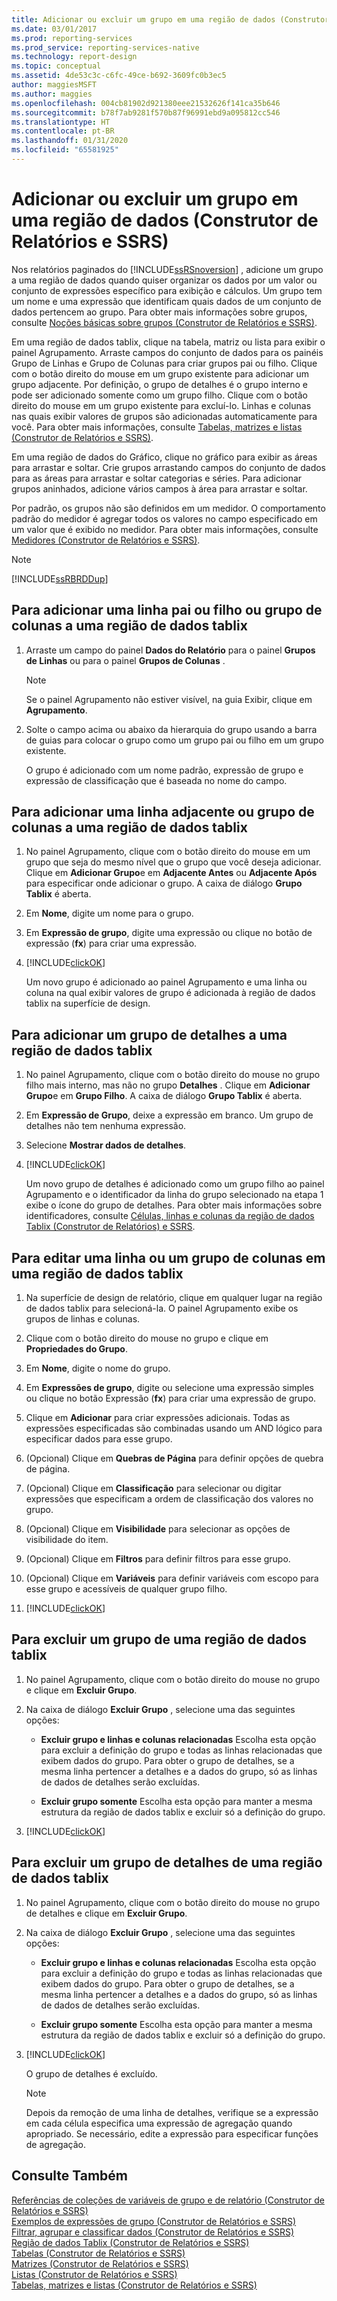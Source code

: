 ```yaml
---
title: Adicionar ou excluir um grupo em uma região de dados (Construtor de Relatórios e SSRS) | Microsoft Docs
ms.date: 03/01/2017
ms.prod: reporting-services
ms.prod_service: reporting-services-native
ms.technology: report-design
ms.topic: conceptual
ms.assetid: 4de53c3c-c6fc-49ce-b692-3609fc0b3ec5
author: maggiesMSFT
ms.author: maggies
ms.openlocfilehash: 004cb81902d921380eee21532626f141ca35b646
ms.sourcegitcommit: b78f7ab9281f570b87f96991ebd9a095812cc546
ms.translationtype: HT
ms.contentlocale: pt-BR
ms.lasthandoff: 01/31/2020
ms.locfileid: "65581925"
---
```

# <a name="add-or-delete-a-group-in-a-data-region-report-builder-and-ssrs"></a>Adicionar ou excluir um grupo em uma região de dados (Construtor de Relatórios e SSRS)
Nos relatórios paginados do [!INCLUDE[ssRSnoversion](../../includes/ssrsnoversion-md.md)] , adicione um grupo a uma região de dados quando quiser organizar os dados por um valor ou conjunto de expressões específico para exibição e cálculos. Um grupo tem um nome e uma expressão que identificam quais dados de um conjunto de dados pertencem ao grupo. Para obter mais informações sobre grupos, consulte [Noções básicas sobre grupos &#40;Construtor de Relatórios e SSRS&#41;](../../reporting-services/report-design/understanding-groups-report-builder-and-ssrs.md).  
  
 Em uma região de dados tablix, clique na tabela, matriz ou lista para exibir o painel Agrupamento. Arraste campos do conjunto de dados para os painéis Grupo de Linhas e Grupo de Colunas para criar grupos pai ou filho. Clique com o botão direito do mouse em um grupo existente para adicionar um grupo adjacente. Por definição, o grupo de detalhes é o grupo interno e pode ser adicionado somente como um grupo filho. Clique com o botão direito do mouse em um grupo existente para excluí-lo. Linhas e colunas nas quais exibir valores de grupos são adicionadas automaticamente para você. Para obter mais informações, consulte [Tabelas, matrizes e listas &#40;Construtor de Relatórios e SSRS&#41;](../../reporting-services/report-design/tables-matrices-and-lists-report-builder-and-ssrs.md).  
  
 Em uma região de dados do Gráfico, clique no gráfico para exibir as áreas para arrastar e soltar. Crie grupos arrastando campos do conjunto de dados para as áreas para arrastar e soltar categorias e séries. Para adicionar grupos aninhados, adicione vários campos à área para arrastar e soltar.  
  
 Por padrão, os grupos não são definidos em um medidor. O comportamento padrão do medidor é agregar todos os valores no campo especificado em um valor que é exibido no medidor. Para obter mais informações, consulte [Medidores &#40;Construtor de Relatórios e SSRS&#41;](../../reporting-services/report-design/gauges-report-builder-and-ssrs.md).  
  
> [!NOTE]  
>  [!INCLUDE[ssRBRDDup](../../includes/ssrbrddup-md.md)]  
  
## <a name="to-add-a-parent-or-child-row-or-column-group-to-a-tablix-data-region"></a>Para adicionar uma linha pai ou filho ou grupo de colunas a uma região de dados tablix  
  
1.  Arraste um campo do painel **Dados do Relatório** para o painel **Grupos de Linhas** ou para o painel **Grupos de Colunas** .  
  
    > [!NOTE]  
    >  Se o painel Agrupamento não estiver visível, na guia Exibir, clique em **Agrupamento**.  
  
2.  Solte o campo acima ou abaixo da hierarquia do grupo usando a barra de guias para colocar o grupo como um grupo pai ou filho em um grupo existente.  
  
     O grupo é adicionado com um nome padrão, expressão de grupo e expressão de classificação que é baseada no nome do campo.  
  
## <a name="to-add-an-adjacent-row-or-column-group-to-a-tablix-data-region"></a>Para adicionar uma linha adjacente ou grupo de colunas a uma região de dados tablix  
  
1.  No painel Agrupamento, clique com o botão direito do mouse em um grupo que seja do mesmo nível que o grupo que você deseja adicionar. Clique em **Adicionar Grupo**e em **Adjacente Antes** ou **Adjacente Após** para especificar onde adicionar o grupo. A caixa de diálogo **Grupo Tablix** é aberta.  
  
2.  Em **Nome**, digite um nome para o grupo.  
  
3.  Em **Expressão de grupo**, digite uma expressão ou clique no botão de expressão (**fx**) para criar uma expressão.  
  
4.  [!INCLUDE[clickOK](../../includes/clickok-md.md)]  
  
     Um novo grupo é adicionado ao painel Agrupamento e uma linha ou coluna na qual exibir valores de grupo é adicionada à região de dados tablix na superfície de design.  
  
## <a name="to-add-a-details-group-to-a-tablix-data-region"></a>Para adicionar um grupo de detalhes a uma região de dados tablix  
  
1.  No painel Agrupamento, clique com o botão direito do mouse no grupo filho mais interno, mas não no grupo **Detalhes** . Clique em **Adicionar Grupo**e em **Grupo Filho**. A caixa de diálogo **Grupo Tablix** é aberta.  
  
2.  Em **Expressão de Grupo**, deixe a expressão em branco. Um grupo de detalhes não tem nenhuma expressão.  
  
3.  Selecione **Mostrar dados de detalhes**.  
  
4.  [!INCLUDE[clickOK](../../includes/clickok-md.md)]  
  
     Um novo grupo de detalhes é adicionado como um grupo filho ao painel Agrupamento e o identificador da linha do grupo selecionado na etapa 1 exibe o ícone do grupo de detalhes. Para obter mais informações sobre identificadores, consulte [Células, linhas e colunas da região de dados Tablix &#40;Construtor de Relatórios&#41; e SSRS](../../reporting-services/report-design/tablix-data-region-cells-rows-and-columns-report-builder-and-ssrs.md).  
  
## <a name="to-edit-a-row-or-column-group-in-a-tablix-data-region"></a>Para editar uma linha ou um grupo de colunas em uma região de dados tablix  
  
1.  Na superfície de design de relatório, clique em qualquer lugar na região de dados tablix para selecioná-la. O painel Agrupamento exibe os grupos de linhas e colunas.  
  
2.  Clique com o botão direito do mouse no grupo e clique em **Propriedades do Grupo**.  
  
3.  Em **Nome**, digite o nome do grupo.  
  
4.  Em **Expressões de grupo**, digite ou selecione uma expressão simples ou clique no botão Expressão (**fx**) para criar uma expressão de grupo.  
  
5.  Clique em **Adicionar** para criar expressões adicionais. Todas as expressões especificadas são combinadas usando um AND lógico para especificar dados para esse grupo.  
  
6.  (Opcional) Clique em **Quebras de Página** para definir opções de quebra de página.  
  
7.  (Opcional) Clique em **Classificação** para selecionar ou digitar expressões que especificam a ordem de classificação dos valores no grupo.  
  
8.  (Opcional) Clique em **Visibilidade** para selecionar as opções de visibilidade do item.  
  
9. (Opcional) Clique em **Filtros** para definir filtros para esse grupo.  
  
10. (Opcional) Clique em **Variáveis** para definir variáveis com escopo para esse grupo e acessíveis de qualquer grupo filho.  
  
11. [!INCLUDE[clickOK](../../includes/clickok-md.md)]  
  
## <a name="to-delete-a-group-from-a-tablix-data-region"></a>Para excluir um grupo de uma região de dados tablix  
  
1.  No painel Agrupamento, clique com o botão direito do mouse no grupo e clique em **Excluir Grupo**.  
  
2.  Na caixa de diálogo **Excluir Grupo** , selecione uma das seguintes opções:  
  
    -   **Excluir grupo e linhas e colunas relacionadas** Escolha esta opção para excluir a definição do grupo e todas as linhas relacionadas que exibem dados do grupo. Para obter o grupo de detalhes, se a mesma linha pertencer a detalhes e a dados do grupo, só as linhas de dados de detalhes serão excluídas.  
  
    -   **Excluir grupo somente** Escolha esta opção para manter a mesma estrutura da região de dados tablix e excluir só a definição do grupo.  
  
3.  [!INCLUDE[clickOK](../../includes/clickok-md.md)]  
  
## <a name="to-delete-a-details-group-from-a-tablix-data-region"></a>Para excluir um grupo de detalhes de uma região de dados tablix  
  
1.  No painel Agrupamento, clique com o botão direito do mouse no grupo de detalhes e clique em **Excluir Grupo**.  
  
2.  Na caixa de diálogo **Excluir Grupo** , selecione uma das seguintes opções:  
  
    -   **Excluir grupo e linhas e colunas relacionadas** Escolha esta opção para excluir a definição do grupo e todas as linhas relacionadas que exibem dados do grupo. Para obter o grupo de detalhes, se a mesma linha pertencer a detalhes e a dados do grupo, só as linhas de dados de detalhes serão excluídas.  
  
    -   **Excluir grupo somente** Escolha esta opção para manter a mesma estrutura da região de dados tablix e excluir só a definição do grupo.  
  
3.  [!INCLUDE[clickOK](../../includes/clickok-md.md)]  
  
     O grupo de detalhes é excluído.  
  
    > [!NOTE]  
    >  Depois da remoção de uma linha de detalhes, verifique se a expressão em cada célula especifica uma expressão de agregação quando apropriado. Se necessário, edite a expressão para especificar funções de agregação.  
  
## <a name="see-also"></a>Consulte Também  
 [Referências de coleções de variáveis de grupo e de relatório &#40;Construtor de Relatórios e SSRS&#41;](../../reporting-services/report-design/built-in-collections-report-and-group-variables-references-report-builder.md)   
 [Exemplos de expressões de grupo &#40;Construtor de Relatórios e SSRS&#41;](../../reporting-services/report-design/group-expression-examples-report-builder-and-ssrs.md)   
 [Filtrar, agrupar e classificar dados &#40;Construtor de Relatórios e SSRS&#41;](../../reporting-services/report-design/filter-group-and-sort-data-report-builder-and-ssrs.md)   
 [Região de dados Tablix &#40;Construtor de Relatórios e SSRS&#41;](../../reporting-services/report-design/tablix-data-region-report-builder-and-ssrs.md)   
 [Tabelas &#40;Construtor de Relatórios e SSRS&#41;](../../reporting-services/report-design/tables-report-builder-and-ssrs.md)   
 [Matrizes &#40;Construtor de Relatórios e SSRS&#41;](../../reporting-services/report-design/create-a-matrix-report-builder-and-ssrs.md)   
 [Listas &#40;Construtor de Relatórios e SSRS&#41;](../../reporting-services/report-design/create-invoices-and-forms-with-lists-report-builder-and-ssrs.md)   
 [Tabelas, matrizes e listas &#40;Construtor de Relatórios e SSRS&#41;](../../reporting-services/report-design/tables-matrices-and-lists-report-builder-and-ssrs.md)  
  
  
